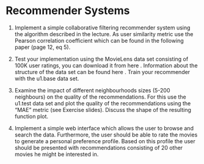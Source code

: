 # Recommender Systems

1. Implement a simple collaborative filtering recommender system using the algorithm
described in the lecture. As user similarity metric use the Pearson correlation coefficient
which can be found in the following paper (page 12, eq 5).

2. Test your implementation using the MovieLens data set consisting of 100K user ratings,
you can download it from here . Information about the structure of the data set can be
found here . Train your recommender with the u1.base data set.

3. Examine the impact of different neighbourhoods sizes (5-200 neighbours) on the quality
of the recommendations. For this use the u1.test data set and plot the quality of the
recommendations using the “MAE” metric (see Exercise slides). Discuss the shape of the
resulting function plot.

4. Implement a simple web interface which allows the user to browse and search the data.
Furthermore, the user should be able to rate the movies to generate a personal preference
profile. Based on this profile the user should be presented with recommendations consisting
of 20 other movies he might be interested in.
